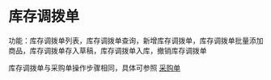 # 库存调拨单
功能：库存调拨单列表，库存调拨单查询，新增库存调拨单，库存调拨单批量添加商品，库存调拨单存入草稿，库存调拨单入库，撤销库存调拨单

库存调拨单与采购单操作步骤相同，具体可参照 [采购单](pages/采购单.md)

